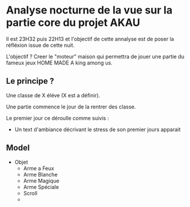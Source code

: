 # Analyse nocturne de la vue sur la partie core du projet AKAU

Il est 23H32 puis 22H13 et l'objectif de cette annalyse est de poser la réfléxion issue de cette nuit.

L'objectif ? Creer le "moteur" maison qui permettra de jouer une partie du fameux jeux HOME MADE  A king among us.

## Le principe ?

Une classe de X éléve (X est a définir).

Une partie commence le jour de la rentrer des classe.

Le premier jour ce déroulle comme suivis :

- Un text d'ambiance décrivant le stress de son premier jours apparait

## Model

- Objet
  - Arme a Feux
  - Arme Blanche
  - Arme Magique
  - Arme Spéciale
  - Scroll
  - 